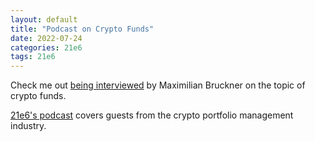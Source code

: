 ```yaml
---
layout: default
title: "Podcast on Crypto Funds"
date: 2022-07-24
categories: 21e6
tags: 21e6
---
```

Check me out [being interviewed](https://open.spotify.com/episode/0ucfbvFGrU7AGtsLxDCVly?si=0a9761d2fd174942&nd=1) by Maximilian Bruckner on the topic of crypto funds.

[21e6's podcast](https://assets.21e6.io/crypto-for-family-offices/new-podcast-krypto-im-portfolio-launched) covers guests from the crypto portfolio management industry.